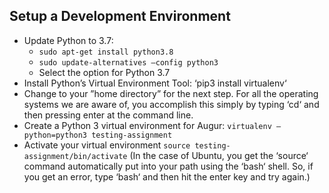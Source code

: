 ## Setup a Development Environment
-  Update Python to 3.7:
   - `sudo apt-get install python3.8`
   - `sudo update-alternatives –config python3`
   - Select the option for Python 3.7
- Install Python’s Virtual Environment Tool: ‘pip3 install virtualenv‘
-  Change to your ”home directory” for the next step. For all the operating systems we are
aware of, you accomplish this simply by typing ‘cd‘ and then pressing enter at the command
line.
- Create a Python 3 virtual environment for Augur: `virtualenv –python=python3 testing-assignment`
- Activate your virtual environment `source testing-assignment/bin/activate` (In the case of Ubuntu,
you get the ‘source‘ command automatically put into your path using the ‘bash‘ shell. So, if
you get an error, type ‘bash‘ and then hit the enter key and try again.)
